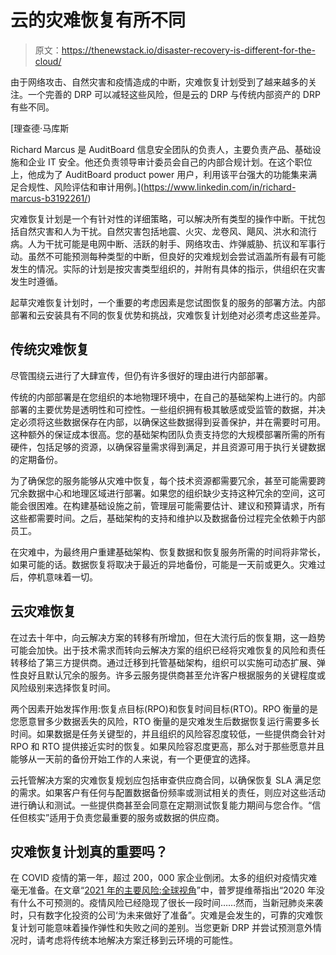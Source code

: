 # 云的灾难恢复有所不同

> 原文：<https://thenewstack.io/disaster-recovery-is-different-for-the-cloud/>

由于网络攻击、自然灾害和疫情造成的中断，灾难恢复计划受到了越来越多的关注。一个完善的 DRP 可以减轻这些风险，但是云的 DRP 与传统内部资产的 DRP 有些不同。

 [理查德·马库斯

Richard Marcus 是 AuditBoard 信息安全团队的负责人，主要负责产品、基础设施和企业 IT 安全。他还负责领导审计委员会自己的内部合规计划。在这个职位上，他成为了 AuditBoard product power 用户，利用该平台强大的功能集来满足合规性、风险评估和审计用例。](https://www.linkedin.com/in/richard-marcus-b3192261/) 

灾难恢复计划是一个有针对性的详细策略，可以解决所有类型的操作中断。干扰包括自然灾害和人为干扰。自然灾害包括地震、火灾、龙卷风、飓风、洪水和流行病。人为干扰可能是电网中断、活跃的射手、网络攻击、炸弹威胁、抗议和军事行动。虽然不可能预测每种类型的中断，但良好的灾难规划会尝试涵盖所有最有可能发生的情况。实际的计划是按灾害类型组织的，并附有具体的指示，供组织在灾害发生时遵循。

起草灾难恢复计划时，一个重要的考虑因素是您试图恢复的服务的部署方法。内部部署和云安装具有不同的恢复优势和挑战，灾难恢复计划绝对必须考虑这些差异。

## 传统灾难恢复

尽管围绕云进行了大肆宣传，但仍有许多很好的理由进行内部部署。

传统的内部部署是在您组织的本地物理环境中，在自己的基础架构上进行的。内部部署的主要优势是透明性和可控性。一些组织拥有极其敏感或受监管的数据，并决定必须将这些数据保存在内部，以确保这些数据得到妥善保护，并在需要时可用。这种额外的保证成本很高。您的基础架构团队负责支持您的大规模部署所需的所有硬件，包括足够的资源，以确保容量需求得到满足，并且资源可用于执行关键数据的定期备份。

为了确保您的服务能够从灾难中恢复，每个技术资源都需要冗余，甚至可能需要跨冗余数据中心和地理区域进行部署。如果您的组织缺少支持这种冗余的空间，这可能会很困难。在构建基础设施之前，管理层可能需要估计、建议和预算请求，所有这些都需要时间。之后，基础架构的支持和维护以及数据备份过程完全依赖于内部员工。

在灾难中，为最终用户重建基础架构、恢复数据和恢复服务所需的时间将非常长，如果可能的话。数据恢复将取决于最近的异地备份，可能是一天前或更久。灾难过后，停机意味着一切。

## 云灾难恢复

在过去十年中，向云解决方案的转移有所增加，但在大流行后的恢复期，这一趋势可能会加快。出于技术需求而转向云解决方案的组织已经将灾难恢复的风险和责任转移给了第三方提供商。通过迁移到托管基础架构，组织可以实施可动态扩展、弹性良好且默认冗余的服务。许多云服务提供商甚至允许客户根据服务的关键程度或风险级别来选择恢复时间。

两个因素开始发挥作用:恢复点目标(RPO)和恢复时间目标(RTO)。RPO 衡量的是您愿意冒多少数据丢失的风险，RTO 衡量的是灾难发生后数据恢复运行需要多长时间。如果数据是任务关键型的，并且组织的风险容忍度较低，一些提供商会针对 RPO 和 RTO 提供接近实时的恢复。如果风险容忍度更高，那么对于那些愿意并且能够从一天前的备份开始工作的人来说，有一个更便宜的选择。

云托管解决方案的灾难恢复规划应包括审查供应商合同，以确保恢复 SLA 满足您的需求。如果客户有任何与配置数据备份频率或测试相关的责任，则应对这些活动进行确认和测试。一些提供商甚至会同意在定期测试恢复能力期间与您合作。“信任但核实”适用于负责您最重要的服务或数据的供应商。

## 灾难恢复计划真的重要吗？

在 COVID 疫情的第一年，超过 200，000 家企业倒闭。太多的组织对疫情灾难毫无准备。在文章“[2021 年的主要风险:全球视角](https://www.protiviti.com/US-en/insights/newsletter-bpro136-top-risks-2021)”中，普罗提维蒂指出“2020 年没有什么不可预测的。疫情风险已经隐现了很长一段时间……然而，当新冠肺炎来袭时，只有数字化投资的公司‘为未来做好了准备”。灾难是会发生的，可靠的灾难恢复计划可能意味着操作弹性和失败之间的差别。当您更新 DRP 并尝试预测意外情况时，请考虑将传统本地解决方案迁移到云环境的可能性。

<svg xmlns:xlink="http://www.w3.org/1999/xlink" viewBox="0 0 68 31" version="1.1"><title>Group</title> <desc>Created with Sketch.</desc></svg>